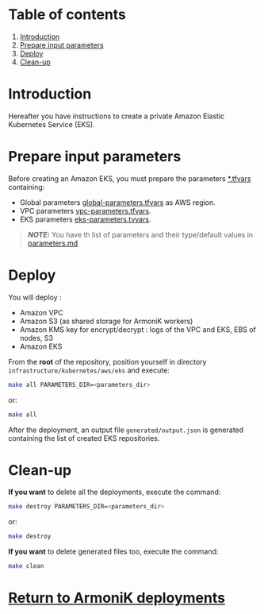 # Table of contents

1. [Introduction](#introduction)
2. [Prepare input parameters](#prepare-input-parameters)
3. [Deploy](#deploy)
4. [Clean-up](#clean-up)

# Introduction

Hereafter you have instructions to create a private Amazon Elastic Kubernetes Service (EKS).

# Prepare input parameters

Before creating an Amazon EKS, you must prepare the parameters [*.tfvars](parameters) containing:

* Global parameters [global-parameters.tfvars](parameters/global-parameters.tfvars) as AWS region.
* VPC parameters [vpc-parameters.tfvars](parameters/vpc-parameters.tfvars).
* EKS parameters [eks-parameters.tvvars](parameters/eks-parameters.tfvars).

> **_NOTE:_** You have th list of parameters and their type/default values in [parameters.md](parameters.md)

# Deploy

You will deploy :
* Amazon VPC
* Amazon S3 (as shared storage for ArmoniK workers)
* Amazon KMS key for encrypt/decrypt : logs of the VPC and EKS, EBS of nodes, S3
* Amazon EKS

From the **root** of the repository, position yourself in directory `infrastructure/kubernetes/aws/eks` and execute:

```bash
make all PARAMETERS_DIR=<parameters_dir>
```

or:

```bash
make all
```

After the deployment, an output file `generated/output.json` is generated containing the list of created EKS
repositories.

# Clean-up

**If you want** to delete all the deployments, execute the command:

```bash
make destroy PARAMETERS_DIR=<parameters_dir>
```

or:

```bash
make destroy
```

**If you want** to delete generated files too, execute the command:

```bash
make clean
```

# [Return to ArmoniK deployments](../../../README.md#armonik-deployments)
